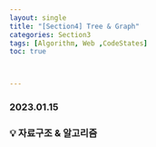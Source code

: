 ```yaml
---
layout: single
title: "[Section4] Tree & Graph"
categories: Section3
tags: [Algorithm, Web ,CodeStates]
toc: true



---
```


### 2023.01.15

### 💡 자료구조 & 알고리즘
